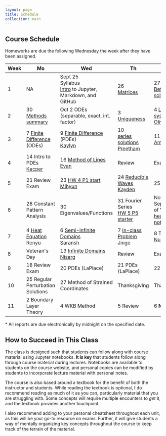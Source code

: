```yaml
---
layout: page
title: Schedule
collection: main
---
```


## Course Schedule

Homeworks are due the following Wednesday the week after they have been assigned.

| Week | Mo     | Wed    | Th     | Fr     | Homework | Reading |
| ---- | ------------- | ------------- | ------------- | ------------- | ------------ | ------ |
| 1    | NA            | Sept 25 <br> Syllabus <br> [Intro](https://raw.githubusercontent.com/uw-cheme512/uw-cheme512.github.io/master/notebooks/L1_Introduction.ipynb) to Jupyter, <br> Markdown, and GitHub      | 26 <br> [Matrices](https://raw.githubusercontent.com/uw-cheme512/uw-cheme512.github.io/master/notebooks/L3_matrices.ipynb) | 27 <br> [Before you solve](https://raw.githubusercontent.com/uw-cheme512/uw-cheme512.github.io/master/notebooks/L2_before_you_try_to_solve.ipynb) | [HW 1](https://classroom.github.com/a/83Xv72sc) | M 1 |
| 2    | 30 <br> [Methods summary](https://raw.githubusercontent.com/uw-cheme512/uw-cheme512.github.io/master/notebooks/L4_methods_summary.ipynb) | Oct 2 ODEs <br> (separable, exact, int. factor) | 3 [Uniqueness](https://raw.githubusercontent.com/uw-cheme512/uw-cheme512.github.io/master/notebooks/L6_ODEs_uniqueness.ipynb)  | 4 [Linear systems](https://raw.githubusercontent.com/uw-cheme512/uw-cheme512.github.io/master/notebooks/L8_phase_portraits.ipynb) <br> [Oliver]((https://raw.githubusercontent.com/uw-cheme512/uw-cheme512.github.io/master/presentations/10_07_19_Oliver.ipynb)) | [HW 2](https://classroom.github.com/a/2zN7SfGf) | M 2-3 |
| 3    | 7 [Finite Difference](https://raw.githubusercontent.com/uw-cheme512/uw-cheme512.github.io/master/notebooks/L9_scientific_computing.ipynb) <br> (ODEs) <br> | 9 [Finite Difference](https://raw.githubusercontent.com/uw-cheme512/uw-cheme512.github.io/master/notebooks/L10_finite_difference_PDEs.ipynb) <br> (PDEs) <br> [Kaylyn](https://raw.githubusercontent.com/uw-cheme512/uw-cheme512.github.io/master/presentations/10_09_19_Kaylyn.ipynb) | 10 <br> [series solutions](https://raw.githubusercontent.com/uw-cheme512/uw-cheme512.github.io/master/notebooks/L11_series_solutions.ipynb) <br> [Preetham](https://raw.githubusercontent.com/uw-cheme512/uw-cheme512.github.io/master/presentations/10_10_19_Preetham.ipynb) | 11 TBD <br> [Anthony](https://raw.githubusercontent.com/uw-cheme512/uw-cheme512.github.io/master/presentations/10_11_19_Anthony.ipynb) | [HW 3](https://classroom.github.com/a/MFDdvWbt) <br> [HW3 P4 sol'n](https://raw.githubusercontent.com/uw-cheme512/uw-cheme512.github.io/master/notebooks/HW3_Bessel_P4.ipynb) | Sod <br> M 4 |
| 4    | 14 Intro to PDEs <br> [Kacper](https://raw.githubusercontent.com/uw-cheme512/uw-cheme512.github.io/master/presentations/10_14_19_Kacper.ipynb) | 16 [Method of Lines](https://raw.githubusercontent.com/uw-cheme512/uw-cheme512.github.io/master/notebooks/L13_method_of_lines.ipynb) <br> [Evan](https://raw.githubusercontent.com/uw-cheme512/uw-cheme512.github.io/master/presentations/10_16_19_Evan.ipynb) | Review      | Exam 1       | [HW 4](https://classroom.github.com/a/mGudoRKq) | M 5 |
| 5    | 21 Review Exam | 23 [HW 4 P1 start](https://raw.githubusercontent.com/uw-cheme512/uw-cheme512.github.io/master/notebooks/HW4_computational_P1.ipynb) <br> [Mihyun](https://raw.githubusercontent.com/uw-cheme512/uw-cheme512.github.io/master/presentations/Presentation_Mihyun_Kim.ipynb) | 24 [Reducible Waves](https://raw.githubusercontent.com/uw-cheme512/uw-cheme512.github.io/master/notebooks/Reducible_waves_1st_order_PDEs.ipynb) <br> [Kayden](https://raw.githubusercontent.com/uw-cheme512/uw-cheme512.github.io/master/presentations/10_24_19_Kayden.ipynb) | 25 [Shocks](https://raw.githubusercontent.com/uw-cheme512/uw-cheme512.github.io/master/notebooks/1st_order_PDEs_shocks.ipynb) | [HW 5](https://classroom.github.com/a/8mAY-tqc) [HW 5 P2 starter](https://raw.githubusercontent.com/uw-cheme512/uw-cheme512.github.io/master/notebooks/HW5_intro_PDEs_P2.ipynb) | M 6 |
| 6    | 28 Constant Pattern Analysis | 30 Eigenvalues/Functions | 31 Fourier Series <br> [HW 5 P5 starter](https://raw.githubusercontent.com/uw-cheme512/uw-cheme512.github.io/master/notebooks/HW5_P4_P5.ipynb) | Nov 1 Separation of Variables <br> [heat eqn notes](https://raw.githubusercontent.com/uw-cheme512/uw-cheme512.github.io/master/notebooks/heat_equation_notes.ipynb) | [HW 6](https://classroom.github.com/a/QJhy5Zbu) | M 7 |
| 7    | 4 [Heat Equation](https://raw.githubusercontent.com/uw-cheme512/uw-cheme512.github.io/master/notebooks/heat_equation_notes_2.ipynb) <br> [Renyu](https://raw.githubusercontent.com/uw-cheme512/uw-cheme512.github.io/master/presentations/11_04_19_Renyu.ipynb) | 6 [Semi-infinite Domains](https://raw.githubusercontent.com/uw-cheme512/uw-cheme512.github.io/master/notebooks/Fourier_semi_infinite_domains.ipynb) <br> [Saransh](https://raw.githubusercontent.com/uw-cheme512/uw-cheme512.github.io/master/presentations/11_05_2019_Saransh.ipynb) | 7 [In-class Problem](https://raw.githubusercontent.com/uw-cheme512/uw-cheme512.github.io/master/notebooks/root_finder.ipynb) <br> [Jinge](https://raw.githubusercontent.com/uw-cheme512/uw-cheme512.github.io/master/presentations/11_7_presentation_JingeXu.ipynb) | 8 TBD <br> [Nuo](https://raw.githubusercontent.com/uw-cheme512/uw-cheme512.github.io/master/presentations/11_08_19_Nuo.ipynb)      | NA | M 7 |
| 8    | Veteran's Day       | 13 [Infinite Domains](https://raw.githubusercontent.com/uw-cheme512/uw-cheme512.github.io/master/notebooks/Fourier_infinite_domains.ipynb) <br> [Nisarg](https://raw.githubusercontent.com/uw-cheme512/uw-cheme512.github.io/master/presentations/11_13_2019_Nisarg.ipynb)      | Review       | Exam 2       | NA | NA |
| 9    | 18 Review Exam | 20 PDEs (LaPlace) | 21 PDEs (LaPlace) | 22 TBD      | [HW 7](https://classroom.github.com/a/3XrXflhO)  | M 8 |
| 10   | 25 Regular Perturbation Solutions | 27 Method of Strained Coordinates | Thanksgiving | Thanksgiving | HW 8 | M 9 |
| 11   | 2 Boundary Layer Theory | 4 WKB Method | 5 Review | 6 **No Class** | NA | M 9 |

\* All reports are due electronically by midnight on the specified date.

## How to Succeed in This Class

The class is designed such that students can follow along with course material using Jupyter notebooks. **It is key** that students follow along through course material during lectures. Notebooks are available to students on the course website, and personal copies can be modified by students to incorporate lecture material with personal notes.

The course is also based around a textbook for the benefit of both the instructor and students. While reading the textbook is optional, I do recommend reading as much of it as you can, particularly material that you are struggling with. Some concepts will require multiple encounters to *get* it, and the textbook provides another touchpoint.

I also recommend adding to your personal cheatsheet throughout each unit, as this will be your go-to resource on exams. Further, it will give students a way of mentally organizing key concepts throughout the course to keep track of the terrain of the material.
